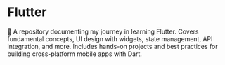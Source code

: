 # Flutter
🚀 A repository documenting my journey in learning Flutter. Covers fundamental concepts, UI design with widgets, state management, API integration, and more. Includes hands-on projects and best practices for building cross-platform mobile apps with Dart.
